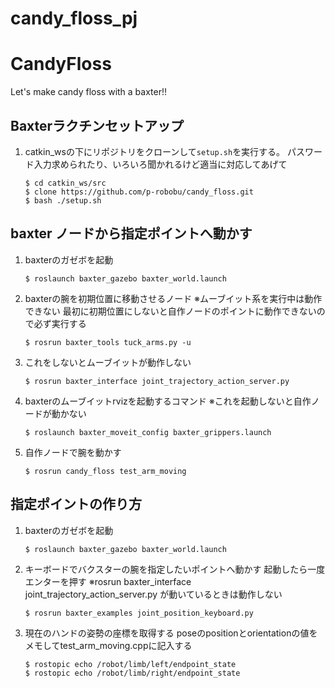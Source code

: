 # candy_floss_pj
# CandyFloss
Let's make candy floss with a baxter!!

## Baxterラクチンセットアップ
1. catkin_wsの下にリポジトリをクローンして`setup.sh`を実行する。
   パスワード入力求められたり、いろいろ聞かれるけど適当に対応してあげて

       $ cd catkin_ws/src
       $ clone https://github.com/p-robobu/candy_floss.git
       $ bash ./setup.sh

## baxter ノードから指定ポイントへ動かす

1. baxterのガゼボを起動

       $ roslaunch baxter_gazebo baxter_world.launch

2. baxterの腕を初期位置に移動させるノード ※ムーブイット系を実行中は動作できない
   最初に初期位置にしないと自作ノードのポイントに動作できないので必ず実行する

       $ rosrun baxter_tools tuck_arms.py -u

3. これをしないとムーブイットが動作しない

       $ rosrun baxter_interface joint_trajectory_action_server.py

4. baxterのムーブイットrvizを起動するコマンド ※これを起動しないと自作ノードが動かない

       $ roslaunch baxter_moveit_config baxter_grippers.launch

5. 自作ノードで腕を動かす

       $ rosrun candy_floss test_arm_moving 

## 指定ポイントの作り方

1. baxterのガゼボを起動

       $ roslaunch baxter_gazebo baxter_world.launch

2. キーボードでバクスターの腕を指定したいポイントへ動かす 起動したら一度エンターを押す
   ※rosrun baxter_interface joint_trajectory_action_server.py が動いているときは動作しない

       $ rosrun baxter_examples joint_position_keyboard.py

3. 現在のハンドの姿勢の座標を取得する 
   poseのpositionとorientationの値をメモしてtest_arm_moving.cppに記入する

       $ rostopic echo /robot/limb/left/endpoint_state 
       $ rostopic echo /robot/limb/right/endpoint_state 



